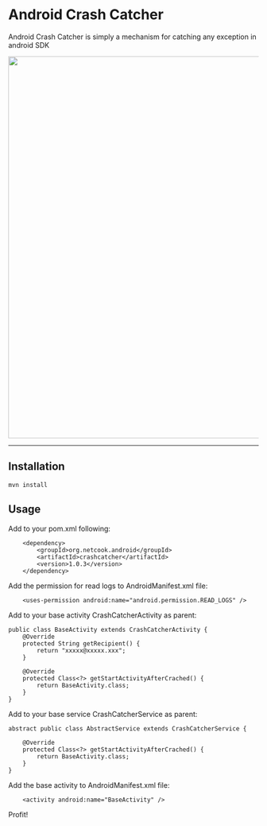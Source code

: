 Android Crash Catcher
=============

Android Crash Catcher is simply a mechanism for catching any exception in android SDK

<img style="position: relative; width: 768px; margin: 0;" src="http://www.netcook.org/images/products/android-crach-catcher.png"/>

---

Installation
-----------

    mvn install


Usage
-----
Add to your pom.xml following:

		<dependency>
			<groupId>org.netcook.android</groupId>
			<artifactId>crashcatcher</artifactId>
			<version>1.0.3</version>
		</dependency>

Add the permission for read logs to AndroidManifest.xml file:
	
		<uses-permission android:name="android.permission.READ_LOGS" />

Add to your base activity CrashCatcherActivity as parent:

    public class BaseActivity extends CrashCatcherActivity {
        @Override
        protected String getRecipient() {
        	return "xxxxx@xxxxx.xxx";
        }
        
        @Override
        protected Class<?> getStartActivityAfterCrached() {
        	return BaseActivity.class;
        }
    }

Add to your base service CrashCatcherService as parent:

    abstract public class AbstractService extends CrashCatcherService {
    
        @Override
        protected Class<?> getStartActivityAfterCrached() {
            return BaseActivity.class;
        }
    }

Add the base activity to AndroidManifest.xml file:
	
		<activity android:name="BaseActivity" />

Profit!

